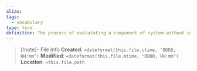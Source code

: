 ```yaml
---
alias: 
tags:
  - vocabulary
type: term
definition: The process of evalutating a component of system without executing it, based on its form, structure, content, or documentation.
---
```

> [!note]- File Info
> **Created**:  `=dateformat(this.file.ctime, "DDDD, HH:mm")`
> **Modified**: `=dateformat(this.file.mtime, "DDDD, HH:mm")` 
> **Location**: `=this.file.path`